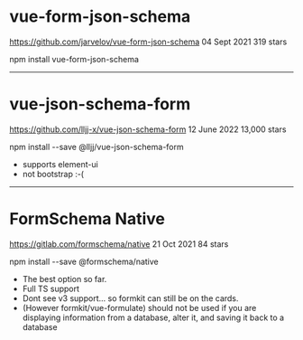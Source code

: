 # vue-form-json-schema
https://github.com/jarvelov/vue-form-json-schema
04 Sept 2021
319 stars

npm install vue-form-json-schema

---

# vue-json-schema-form
https://github.com/lljj-x/vue-json-schema-form
12 June 2022
13,000 stars

npm install --save @lljj/vue-json-schema-form

- supports element-ui
- not bootstrap :-(

---
# FormSchema Native
https://gitlab.com/formschema/native
21 Oct 2021
84 stars

npm install --save @formschema/native

- The best option so far.
- Full TS support
- Dont see v3 support... so formkit can still be on the cards. 
- (However formkit/vue-formulate) should not be used if you are displaying information from a database, alter it, and saving it back to a database


